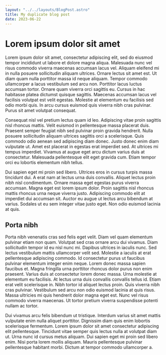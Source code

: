 ```yaml
---
layout: "../../layouts/BlogPost.astro"
title: My duplicate blog post
date: 2023-06-22
---
```


# Lorem ipsum dolor sit amet

Lorem ipsum dolor sit amet, consectetur adipiscing elit, sed do eiusmod tempor incididunt ut labore et dolore magna aliqua. Malesuada nunc vel risus commodo viverra maecenas accumsan lacus vel. Aliquam eleifend mi in nulla posuere sollicitudin aliquam ultrices. Ornare lectus sit amet est. Ut diam quam nulla porttitor massa id neque aliquam. Tempor commodo ullamcorper a lacus vestibulum sed arcu non. Porttitor lacus luctus accumsan tortor. Ornare quam viverra orci sagittis eu. Cursus in hac habitasse platea dictumst quisque sagittis. Maecenas accumsan lacus vel facilisis volutpat est velit egestas. Molestie at elementum eu facilisis sed odio morbi quis. In arcu cursus euismod quis viverra nibh cras pulvinar. Purus sit amet volutpat consequat.

Consequat nisl vel pretium lectus quam id leo. Adipiscing vitae proin sagittis nisl rhoncus mattis. Velit euismod in pellentesque massa placerat duis. Praesent semper feugiat nibh sed pulvinar proin gravida hendrerit. Nulla posuere sollicitudin aliquam ultrices sagittis orci a scelerisque. Quis commodo odio aenean sed adipiscing diam donec. Justo donec enim diam vulputate ut. Amet est placerat in egestas erat imperdiet sed. At ultrices mi tempus imperdiet. Vivamus at augue eget arcu dictum varius duis at consectetur. Malesuada pellentesque elit eget gravida cum. Etiam tempor orci eu lobortis elementum nibh tellus.

Dui sapien eget mi proin sed libero. Ultrices eros in cursus turpis massa tincidunt dui. A erat nam at lectus urna duis convallis. Aliquet lectus proin nibh nisl condimentum. Ornare massa eget egestas purus viverra accumsan. Magna eget est lorem ipsum dolor. Proin sagittis nisl rhoncus mattis rhoncus urna neque viverra justo. Adipiscing commodo elit at imperdiet dui accumsan sit. Auctor eu augue ut lectus arcu bibendum at varius. Sodales ut eu sem integer vitae justo eget. Non odio euismod lacinia at quis.

## Porta nibh

Porta nibh venenatis cras sed felis eget velit. Diam vel quam elementum pulvinar etiam non quam. Volutpat sed cras ornare arcu dui vivamus. Diam sollicitudin tempor id eu nisl nunc mi. Dapibus ultrices in iaculis nunc. Sed lectus vestibulum mattis ullamcorper velit sed. Molestie a iaculis at erat pellentesque adipiscing commodo. Id consectetur purus ut faucibus pulvinar elementum integer enim neque. Lorem donec massa sapien faucibus et. Magna fringilla urna porttitor rhoncus dolor purus non enim praesent. Varius duis at consectetur lorem donec massa. Urna molestie at elementum eu facilisis. At lectus urna duis convallis convallis tellus id. Etiam erat velit scelerisque in. Nibh tortor id aliquet lectus proin. Quis viverra nibh cras pulvinar. Vestibulum sed arcu non odio euismod lacinia at quis risus. Massa ultricies mi quis hendrerit dolor magna eget est. Nunc vel risus commodo viverra maecenas. Ut tortor pretium viverra suspendisse potenti nullam ac tortor.

Dui vivamus arcu felis bibendum ut tristique. Interdum varius sit amet mattis vulputate enim nulla aliquet porttitor. Dignissim diam quis enim lobortis scelerisque fermentum. Lorem ipsum dolor sit amet consectetur adipiscing elit pellentesque. Tincidunt vitae semper quis lectus nulla at volutpat diam ut. Urna nunc id cursus metus aliquam. Dui sapien eget mi proin sed libero enim. Nisi porta lorem mollis aliquam. Mauris pellentesque pulvinar pellentesque habitant morbi. Dictum at tempor commodo ullamcorper a.
